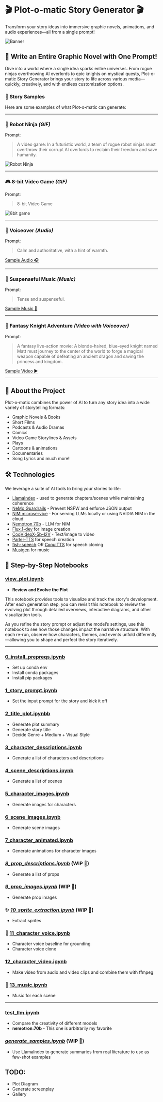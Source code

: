 # **:clapper: Plot-o-matic Story Generator :clapper:**

Transform your story ideas into immersive graphic novels, animations, and audio experiences—all from a single prompt!

![Banner](assets/banner.jpeg)

## :rocket: Write an Entire Graphic Novel with One Prompt!

Dive into a world where a single idea sparks entire universes. From rogue ninjas overthrowing AI overlords to epic knights on mystical quests, Plot-o-matic Story Generator brings your story to life across various media—quickly, creatively, and with endless customization options.

### :star2: **Story Samples**

Here are some examples of what Plot-o-matic can generate:

---

### :robot: **Robot Ninja** *(GIF)*
Prompt: 
> A video game: In a futuristic world, a team of rogue robot ninjas must overthrow their corrupt AI overlords to reclaim their freedom and save humanity.

![Robot Ninja](./samples/kaito.cog.gif)

---

### :video_game: **8-bit Video Game** *(GIF)*
Prompt:
> 8-bit Video Game

![8bit game](./samples/8_bit_fight_svd.gif)

---

### :microphone: **Voiceover** *(Audio)*
Prompt:
> Calm and authoritative, with a hint of warmth.

[Sample Audio :headphones:](./samples/dr_elara.wav)

---

### :musical_note: **Suspenseful Music** *(Music)*
Prompt:
> Tense and suspenseful.

[Sample Music :musical_note:](./samples/tense_focused.wav)

---

### :european_castle: **Fantasy Knight Adventure** *(Video with Voiceover)* 
Prompt:
> A fantasy live-action movie: A blonde-haired, blue-eyed knight named Matt must journey to the center of the world to forge a magical weapon capable of defeating an ancient dragon and saving the princess and kingdom.

[Sample Video :arrow_forward:](./samples/princess.mp4)

---

## :book: **About the Project**

Plot-o-matic combines the power of AI to turn any story idea into a wide variety of storytelling formats:

- Graphic Novels & Books
- Short Films
- Podcasts & Audio Dramas
- Comics
- Video Game Storylines & Assets
- Plays
- Cartoons & animations
- Documentaries
- Song Lyrics and much more!

## :hammer_and_wrench: **Technologies**

We leverage a suite of AI tools to bring your stories to life:

- [LlamaIndex](https://docs.llamaindex.ai/en/stable/examples/llm/nvidia_nim/) - used to generate chapters/scenes while maintaining coherence
- [NeMo Guardrails](https://docs.nvidia.com/nemo/guardrails/) - Prevent NSFW and enforce JSON output
- [NIM microservice](https://build.nvidia.com/explore/discover) - For serving LLMs locally or using NVIDIA NIM in the cloud
- [Nemotron 70b](https://build.nvidia.com/nvidia/llama-3_1-nemotron-70b-instruct) - LLM for NIM
- [Flux.1-dev](https://huggingface.co/black-forest-labs/FLUX.1-dev) for image creation
- [CogVideoX-5b-I2V](https://huggingface.co/THUDM/CogVideoX-5b-I2V) - Text/image to video
- [Parler-TTS](https://github.com/huggingface/parler-tts) for speech creation
- [fish-speech](https://github.com/fishaudio/fish-speech) OR [CoquiTTS](https://github.com/coqui-ai/TTS) for speech cloning
- [Musigen](https://huggingface.co/facebook/musicgen-large) for music


## :memo: **Step-by-Step Notebooks**

### [view_plot.ipynb](./view_plot.ipynb)
- **Review and Evolve the Plot**

This notebook provides tools to visualize and track the story's development. After each generation step, you can revisit this notebook to review the evolving plot through detailed overviews, interactive diagrams, and other visualization tools. 

As you refine the story prompt or adjust the model’s settings, use this notebook to see how those changes impact the narrative structure. With each re-run, observe how characters, themes, and events unfold differently—allowing you to shape and perfect the story iteratively.

---

### [0_install_prepreqs.ipynb](./0_install_prepreqs.ipynb)
- Set up conda env
- Install conda packages
- Install pip packages

### [1_story_prompt.ipynb](./1_story_prompt.ipynb)
- Set the input prompt for the story and kick it off

### [2_title_plot.ipynbb](./2_title_plot.ipynbb)
- Generate plot summary
- Generate story title
- Decide Genre + Medium + Visual Style

### [3_character_descriptions.ipynb](./3_character_descriptions.ipynb)
- Generate a list of characters and descriptions

### [4_scene_descriptions.ipynb](./4_scene_descriptions.ipynb)
- Generate a list of scenes

### [5_character_images.ipynb](./5_character_images.ipynb)
- Generate images for characters

### [6_scene_images.ipynb](./6_scene_images.ipynb)
- Generate scene images

### [7_character_animated.ipynb](./7_character_animated.ipynb)
- Generate animations for character images

### *[8_prop_descriptions.ipynb](./8_prop_descriptions.ipynb)* (WIP :construction:)
- Generate a list of props

### *[9_prop_images.ipynb](./9_prop_images.ipynb)* (WIP :construction:)
- Generate prop images

### :sparkles: *[10_sprite_extraction.ipynb](./10_sprite_extraction.ipynb)* (WIP :construction:)
- Extract sprites

### :microphone: [11_character_voice.ipynb](./11_character_voice.ipynb)
- Character voice baseline for grounding
- Character voice clone

### [12_character_video.ipynb](./12_character_video.ipynb)
- Make video from audio and video clips and combine them with ffmpeg

### :musical_note: [13_music.ipynb](./13_music.ipynb)
- Music for each scene

---

### [test_llm.ipynb](./test_llm.ipynb)
- Compare the creativity of different models
- **nemotron:70b** - This one is arbitrarily my favorite

### *[generate_samples.ipynb](./generate_samples.ipynb)* (WIP :construction:)
- Use LlamaIndex to generate summaries from real literature to use as few-shot examples 



## TODO:
- Plot Diagram
- Generate screenplay
- Gallery
